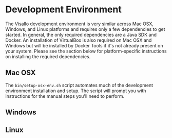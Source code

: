 # Development Environment

The Visallo development environment is very similar across Mac OSX, Windows, and Linux platforms and requires only a few dependencies to get started. In general, the only required dependencies are a Java SDK and Docker. An installation of VirtualBox is also required on Mac OSX and Windows but will be installed by Docker Tools if it's not already present on your system. Please see the section below for platform-specific instructions on installing the required dependencies.

## Mac OSX

The `bin/setup-osx-env.sh` script automates much of the development environment installation and setup. The script will prompt you with instructions for the manual steps you'll need to perform.

## Windows

## Linux
